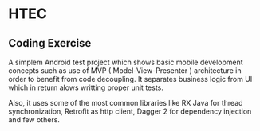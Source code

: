 # HTEC
## Coding Exercise

A simplem Android test project which shows basic mobile development concepts such as use of MVP ( Model-View-Presenter ) architecture in order to benefit from code decoupling. It separates business logic from UI which in return alows writting proper unit tests. 

Also, it uses some of the most common libraries like RX Java for thread synchronization, Retrofit as http client, Dagger 2 for dependency injection and few others.
